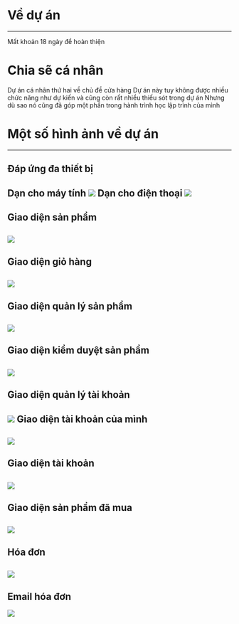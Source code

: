 # Về dự án
---
Mất khoản 18 ngày để hoàn thiện
# Chia sẽ cá nhân
Dự án cá nhân thứ hai về chủ đề cửa hàng
Dự án này tuy không được nhiều chức năng như dự kiến và cũng còn rất nhiều thiếu sót trong dự án
Nhưng dù sao nó cũng đã góp một phần trong hành trình học lập trình của mình
# Một số hình ảnh về dự án
---
**Đáp ứng đa thiết bị**
---
Dạn cho máy tính
![](.Preview/home-destop.png)
Dạn cho điện thoại
![](.Preview/home-mobile.png)
---
**Giao diện sản phẩm**
----
![](.Preview/product.png)
---
**Giao diện giỏ hàng**
---
![](.Preview/cart.png)
---
**Giao diện quản lý sản phẩm**
---
![](.Preview/productmanagement.png)
---
**Giao diện kiểm duyệt sản phẩm**
---
![](.Preview/censorproduct.png)
---
**Giao diện quản lý tài khoản**
---
![](.Preview/accountmanagement.png)
**Giao diện tài khoản của mình**
---
![](.Preview/profileme.png)
---
**Giao diện tài khoản**
---
![](.Preview/profile.png)
---
**Giao diện sản phẩm đã mua**
---
![](.Preview/purchasedproducts.png)
---
**Hóa đơn**
---
![](.Preview/bill.png)
---
**Email hóa đơn**
---
![](.Preview/email.png)